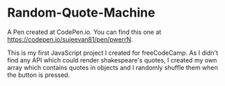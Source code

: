 # Random-Quote-Machine

A Pen created at CodePen.io. You can find this one at https://codepen.io/sujeevan81/pen/pwerrN.

This is my first JavaScript project I created for freeCodeCamp. As I didn't find any API  which could render shakespeare's quotes, I created my own array  which contains quotes in  objects and I randomly shuffle them when the button is pressed.
